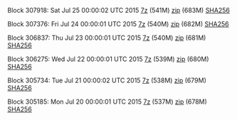 Block 307918: Sat Jul 25 00:00:02 UTC 2015 [7z](https://transfer.sh/2ZFXn/bootstrap.dat.20150725.7z) (541M) [zip](https://transfer.sh/ZgSav/bootstrap.dat.20150725.zip) (683M) [SHA256](https://transfer.sh/mFS24/sha256.txt)

Block 307376: Fri Jul 24 00:00:01 UTC 2015 [7z](https://transfer.sh/5Yf3f/bootstrap.dat.20150724.7z) (540M) [zip](https://transfer.sh/evGDg/bootstrap.dat.20150724.zip) (682M) [SHA256](https://transfer.sh/6mRGJ/sha256.txt)

Block 306837: Thu Jul 23 00:00:01 UTC 2015 [7z](https://transfer.sh/Vugec/bootstrap.dat.20150723.7z) (540M) [zip](https://transfer.sh/f0uEB/bootstrap.dat.20150723.zip) (681M) [SHA256](https://transfer.sh/7mndG/sha256.txt)

Block 306275: Wed Jul 22 00:00:01 UTC 2015 [7z](https://transfer.sh/l4v5y/bootstrap.dat.20150722.7z) (539M) [zip](https://transfer.sh/kx9fa/bootstrap.dat.20150722.zip) (680M) [SHA256](https://transfer.sh/1m9GK/sha256.txt)

Block 305734: Tue Jul 21 00:00:02 UTC 2015 [7z](https://transfer.sh/wg8AO/bootstrap.dat.20150721.7z) (538M) [zip](https://transfer.sh/jvKcr/bootstrap.dat.20150721.zip) (679M) [SHA256](https://transfer.sh/1hPXDd/sha256.txt)

Block 305185: Mon Jul 20 00:00:01 UTC 2015 [7z](https://transfer.sh/pGZgS/bootstrap.dat.20150720.7z) (537M) [zip](https://transfer.sh/C5Ksh/bootstrap.dat.20150720.zip) (678M) [SHA256](https://transfer.sh/Ahzji/sha256.txt)
